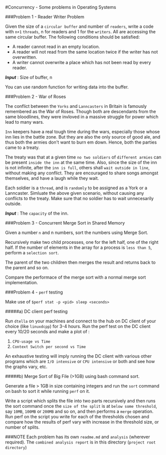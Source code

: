 #Concurrency - Some problems in Operating Systems

###Problem 1 - Reader Writer Problem

Given the size of a `circular buffer` and number of `readers`, write a code with `n+1` `threads`, n for readers and 1 for the `writers`. All are accessing the same circular buffer. The following conditions should be satisfied:

- A reader cannot read in an empty location.
- A reader will not read from the same location twice if the writer has not overwritten.
- A writer cannot overwrite a place which has not been read by every reader.

***Input*** : Size of buffer, n

You can use random function for writing data into the buffer.

###Problem 2 - War of Roses

The conflict between the `Yorks` and `Lanncasters` in Britain is famously remembered as the War of Roses. Though both are descendants from the same bloodlines, they were invloved in a massive struggle for power which lead to many wars. 

`Inn` keepers have a real tough time during the wars, especially those whose inn lies in the battle zone. But they are also the only source of good ale, and thus both the armies don't want to burn em down. Hence, both the parties came to a treaty. 

The treaty was that at a given time `no two soldiers` of `different armies` can be present `inside the inn` at the same time. Also, since the size of the inn is not infinite, after the `inn is full`, others shall `wait outside in line`, without making any conflict. They are encouraged to share songs amongst themselves, and have a laugh while they wait.

Each soldier is a `thread`, and is `randomly` to be assigned as a York or a Lanncaster. Simluate the above given scenario, without causing any conflicts to the treaty. Make sure that no soldier has to wait unnecesarily outside.

***Input*** : The `capacity` of the inn.

###Problem 3 - Concurrent Merge Sort in Shared Memory

Given a number `n` and n numbers, sort the numbers using Merge Sort.

Recursively make two child processes, one for the left half, one of the right half. If the number of elements in the array for a process is `less than 5`, perform a `selection sort`. 

The parent of the two children then merges the result and returns back to the parent and so on.

Compare the performace of the merge sort with a normal merge sort implementation.

###Problem 4 - `perf` testing

Make use of `$perf stat -p <pid> sleep <seconds>`

#####a) DC client perf testing

Run `dtella` on your machines and connect to the hub on DC client of your choice (like `linuxdcpp`) for 3-4 hours. Run the perf test on the DC client every 10/20 seconds and make a plot of :

1. `CPU-usage vs Time`
2. `Context Switch per second vs Time`

An exhaustive testing will imply running the DC client with various other programs which are `I/O intensive` or `CPU intensive` or both and see how the graphs vary, etc.

#####b) Merge Sort of Big File (>1GB) using bash command sort.

Generate a file > 1GB in size containing integers and run the `sort` command on bash to sort it while running `perf` on it.

Write a script which splits the file into two parts recursively and then runs the sort command once the `size of the split` is at `below some threshold`, say `10MB`, `100MB` or `200MB` and so on, and then performs a `merge` operation. Run perf on the script you write for each of the thresholds chosen and compare how the results of perf vary with increase in the threshold size, or number of splits.

###NOTE 
Each problem has its own `readme.md` and `analysis` (wherever required). The `combined analysis report` is in this directory (`project root directory`)